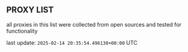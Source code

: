 ## PROXY LIST

all proxies in this list were collected from open sources and tested for functionality

last update: `2025-02-14 20:35:54.496130+00:00` UTC